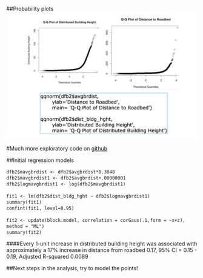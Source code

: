 <!--##Two analytic approaches
* Individual geographical points 
    * latitude and longitude of each pickup and dropoff
* Areal units 
    * In this case census blocks
    * Polygons



![gps](images/Aerial.jpg)




##Areal data are subject to many analytic difficulties 
* Weird geographic categorizations (i.e. congressional districts)
* Spatial autocorrelation
    * Idea that things next to each other are likely to be more similar than things far apart from each other
    * A tall building on block is likely to be surrounded by other tall buildings 



##How can we overcome this problem?
* If we are considering lat/long points then we can weight them by decreasing levels of distance
* If we are considering blocks then we can think about them as neighbors, applying a few different definitions 



##Point based analysis
347 million latitude and longitude points is perhaps too complex for this anlaysis. 
But, we can take a random sample
Big Query random sample code



##Block based analysis
Examining block-level data makes sense because distributed building height and distance to roadbed were calculated for each census block



##How do you define a neighbor?
* Do the polygons share a border?
* How many degrees are they away from each other (six degrees of Kevin Bacon)?



##How do you actually accomplish this in R?
Step 1: Read in census block (or zip code) shapefile from the  [NYC Department of City Planning](http://www.nyc.gov/html/dcp/html/bytes/districts_download_metadata.shtml)
      
    library(maptools)
        block <- readShapePoly('/Users/emiliebruzelius/Desktop/git/taxi/taxi/nycb2010_15a/nycb2010.shp')
        zips <- readShapePoly('/Users/emiliebruzelius/Desktop/git/taxi/taxi/nyc2010/nyc2010.shp')




##Step 2: Create neighbors 
* spdep package in R
* poly2nb() function in spdep takes spatial polygons and returns a list of neighbors 

        library(sp)
        library(spdep)
        
        length(block)
        block.nb <- poly2nb(block)
        head(block.nb)
        
        plot(block.nb, coordinates(block), 
            col = "red", pch = ".")
        plot(block, add = T)

        coords <- coordinates(block)
        IDs <- row.names(coords)

        block.nb3 <- graph2nb(gabrielneigh(coords), 
                      row.names = IDs)
        plot(block.nb3, coords, pch = ".", col = "red")
        plot(block.nb3, add = T)



##Census block neighbors
![gps](images/Polygons.png)



##In comparison - Zip code neighbors

     library(tripack)
     coords <- coordinates(nycZIPS2)
     IDs <- row.names(coords)
     nycZIPS.nb4 <- tri2nb(coords, row.names = IDs)
     plot(nycZIPS.nb4, coords, pch = ".", col = "red")
     plot(nycZIPS2, add = T)
     



####Zip Code Neighbors
![gps](images/Neighbor%20Defs.jpg)



##Step 3: Assign spatial weights and test 

      block.wts <- nb2listw(block.nb3, 
                   zero.policy = T, style = "B")
      print(block.wts, zero.policy = T)
      names(block.wts)      
      set.seed(987654)
      n <- length(block.nb3)
      uncorr.x <- rnorm(n)
      rho <- 0.05
      autocorr.x <- invIrW(block.wts, rho, 
                     feasible = TRUE) %*% uncorr.x
      plot(autocorr.x, lag(block.wts, autocorr.x), 
      xlab = "Autocorrelated Variable",
      main = "Autocorrelated Variable",
      cex.main = 0.8, cex.lab = 0.8)
      moran.x <- moran.test(autocorr.x, listw = block.wts, zero.policy = T)
      moran.x
      moran.cases <- moran.test(block2$cases, listw = block.wts, + 
         zero.policy = TRUE)
      moran.cases
       
      Morans I test under randomisation
      data:  block2$cases
      weights: block.wts
      Moran I statistic standard deviate = .2337, p-value < 2.2e-16



<small>GPS error location in New York City is (sort of) spatially dependent</small>
![gps](images/Autocorr4.png)



####How does that relate to building density?
![gps](images/BIGQ.png)



##Create big query query
      library(bigrquery)
      project <- "dazzling-will-91618" # project name
      sql_master <- "SELECT * FROM [dazzling-will-91618:taxi_all.taxi_all_2013]" # master
      sql_block <- "SELECT * FROM [dazzling-will-91618:taxi_all.nycb2010_stats_all]" # geoid census block 2010
      sql_points <- "SELECT tuid FROM [dazzling-will-91618:taxitest.taxi5]" # lat/lon points 
      sql_random <- "(SELECT rand() as random, 
                     * FROM [pdazzling-will-91618:taxitest.taxi5] ORDER BY random) LIMIT 10000" #random sample

      dfs <- query_exec(sql_stats, project = project,)
      dfb <- query_exec(sql_block, project = project,)
      dfr <- query_exec(sql_random, project = project, max_pages = Inf)




##Clean up the data
* Drop blocks with missing heights
* Drop blocks with missing building counts
* Drop blocks with missing GPS counts

      dfb2 <- dfb
      dfb2$dist_bldg_hght[dfb2$dist_bldg_hght<=0] <- NA
      dfb2$count[dfb2$countbldg<=0] <- NA
      dfb2$count[dfb2$count<=0] <- NA
      dfb2 <- dfb2[complete.cases(dfb2), ]




##Block data
* 38,716 census blocks total
* 3,924 blocks with missing building info
* 772 with missing building count info 
* 1,230 with missing trip counts (entire count metric missing not missing 1 count)



## Final sample 
* 32,790 blocks
* Average block: 32 buildings
* 1 building blocks: 6,974
* Average pick up and drop off points per block: 8,668
* Maximum pick up/drop off points per block 5,654,000 



![gps](img/cartodb_screenshot.png)



![gps](images/DBH.png)



![gps](images/GPS%20error.png)



####Highly skewed distributions (histograms)
![gps](images/histDBH.png)



####Highly skewed distributions (histograms)
![gps](images/Dist%20DR.png)-->



##Probability plots
![gps](images/qqplots.jpg)



#Much more exploratory code on [github](https://github.com/stat4701-edav-gps/taxi-analysis/tree/master/EDA)



##Initial regression models

	dfb2$mavgbrdist <- dfb2$avgbrdist*0.3048 
	dfb2$mavgbrdist1 <- dfb2$avgbrdist+.00000001
	dfb2$logmavgbrdist1 <- log(dfb2$mavgbrdist1)
	
	fit1 <- lm(dfb2$dist_bldg_hght ~ dfb2$logmavgbrdist1)
	summary(fit1) 
	confint(fit1, level=0.95)
	
	fit2 <- update(block.model, correlation = corGaus(.1,form = ~x+z), method = "ML")
	summary(fit2)




####Every 1-unit increase in distributed building height was associated with approximately a 17% increase in distance from roadbed
0.17, 95% CI = 0.15 \- 0.19, Adjusted R-squared 0.0089



##Next steps in the analysis, try to model the points!
